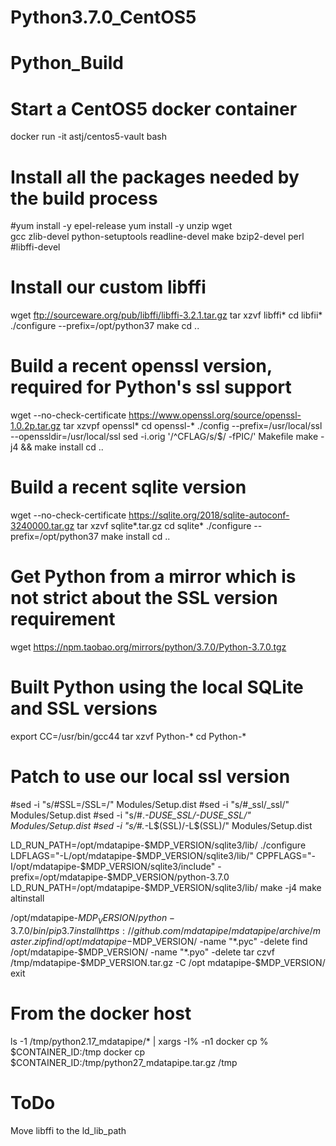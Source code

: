 # Python3.7.0_CentOS5

Python_Build
============


# Start a CentOS5 docker container
docker run -it astj/centos5-vault bash

# Install all the packages needed by the build process
#yum install -y  epel-release
yum install -y unzip wget \
    gcc zlib-devel python-setuptools readline-devel make bzip2-devel perl
#libffi-devel


# Install our custom libffi
wget ftp://sourceware.org/pub/libffi/libffi-3.2.1.tar.gz
tar xzvf libffi*
cd libfii*
./configure --prefix=/opt/python37
make
cd ..

# Build a recent openssl version, required for Python's ssl support
wget --no-check-certificate https://www.openssl.org/source/openssl-1.0.2p.tar.gz
tar xzvpf openssl*
cd openssl-*
./config --prefix=/usr/local/ssl --openssldir=/usr/local/ssl
sed -i.orig '/^CFLAG/s/$/ -fPIC/' Makefile
make -j4 && make install
cd ..

# Build a recent sqlite version
wget --no-check-certificate  https://sqlite.org/2018/sqlite-autoconf-3240000.tar.gz
tar xzvf sqlite*.tar.gz
cd sqlite*
./configure --prefix=/opt/python37
make install
cd ..

# Get Python from a mirror which is not strict about the SSL version requirement
wget https://npm.taobao.org/mirrors/python/3.7.0/Python-3.7.0.tgz

# Built Python using the local SQLite and SSL versions
export CC=/usr/bin/gcc44
tar xzvf Python-*
cd Python-*

# Patch to use our local ssl version
#sed -i "s/#SSL=/SSL=/"  Modules/Setup.dist
#sed -i "s/#_ssl/_ssl/"  Modules/Setup.dist
#sed -i "s/#.*-DUSE_SSL/-DUSE_SSL/"  Modules/Setup.dist
#sed -i "s/#.*-L\$(SSL)/-L\$(SSL)/" Modules/Setup.dist

LD_RUN_PATH=/opt/mdatapipe-$MDP_VERSION/sqlite3/lib/ ./configure LDFLAGS="-L/opt/mdatapipe-$MDP_VERSION/sqlite3/lib/" CPPFLAGS="-I/opt/mdatapipe-$MDP_VERSION/sqlite3/include" -prefix=/opt/mdatapipe-$MDP_VERSION/python-3.7.0
LD_RUN_PATH=/opt/mdatapipe-$MDP_VERSION/sqlite3/lib/ make -j4
make altinstall

/opt/mdatapipe-$MDP_VERSION/python-3.7.0/bin/pip3.7  install https://github.com/mdatapipe/mdatapipe/archive/master.zip
find /opt/mdatapipe-$MDP_VERSION/ -name "*.pyc" -delete
find /opt/mdatapipe-$MDP_VERSION/ -name "*.pyo" -delete
tar czvf /tmp/mdatapipe-$MDP_VERSION.tar.gz -C /opt mdatapipe-$MDP_VERSION/
exit

# From the docker host
ls -1 /tmp/python2.17_mdatapipe/* | xargs -I% -n1 docker cp % $CONTAINER_ID:/tmp
docker cp  $CONTAINER_ID:/tmp/python27_mdatapipe.tar.gz /tmp

# ToDo
Move libffi to the ld_lib_path

